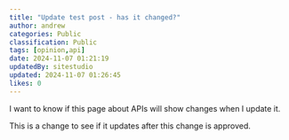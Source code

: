```yaml
---
title: "Update test post - has it changed?"
author: andrew
categories: Public
classification: Public
tags: [opinion,api]
date: 2024-11-07 01:21:19 
updatedBy: sitestudio
updated: 2024-11-07 01:26:45 
likes: 0
---
```


I want to know if this page about APIs will show changes when I update it.

This is a change to see if it updates after this change is approved.